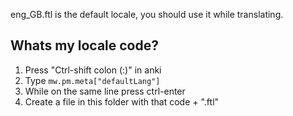 eng_GB.ftl is the default locale, you should use it while translating.

## Whats my locale code?

1. Press "Ctrl-shift colon (:)" in anki
2. Type `mw.pm.meta["defaultLang"]`
3. While on the same line press ctrl-enter
4. Create a file in this folder with that code + ".ftl"